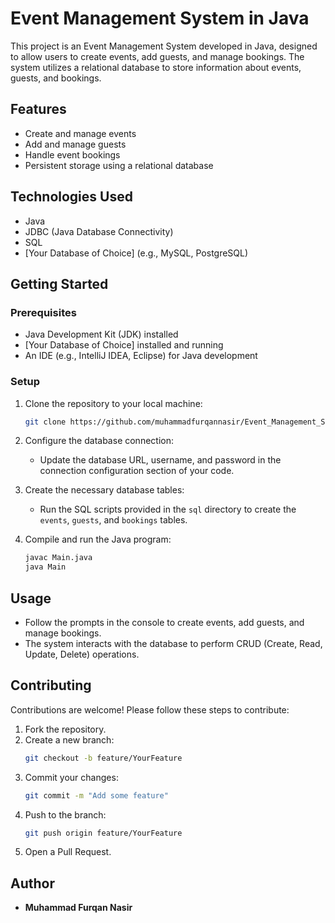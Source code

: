 # Event Management System in Java

This project is an Event Management System developed in Java, designed to allow users to create events, add guests, and manage bookings. The system utilizes a relational database to store information about events, guests, and bookings.

## Features

- Create and manage events
- Add and manage guests
- Handle event bookings
- Persistent storage using a relational database

## Technologies Used

- Java
- JDBC (Java Database Connectivity)
- SQL
- [Your Database of Choice] (e.g., MySQL, PostgreSQL)

## Getting Started

### Prerequisites

- Java Development Kit (JDK) installed
- [Your Database of Choice] installed and running
- An IDE (e.g., IntelliJ IDEA, Eclipse) for Java development

### Setup

1. Clone the repository to your local machine:
   ```bash
   git clone https://github.com/muhammadfurqannasir/Event_Management_System.git
   ```

2. Configure the database connection:
   - Update the database URL, username, and password in the connection configuration section of your code.

3. Create the necessary database tables:
   - Run the SQL scripts provided in the `sql` directory to create the `events`, `guests`, and `bookings` tables.

4. Compile and run the Java program:
   ```bash
   javac Main.java
   java Main
   ```

## Usage

- Follow the prompts in the console to create events, add guests, and manage bookings.
- The system interacts with the database to perform CRUD (Create, Read, Update, Delete) operations.

## Contributing

Contributions are welcome! Please follow these steps to contribute:

1. Fork the repository.
2. Create a new branch:
   ```bash
   git checkout -b feature/YourFeature
   ```
3. Commit your changes:
   ```bash
   git commit -m "Add some feature"
   ```
4. Push to the branch:
   ```bash
   git push origin feature/YourFeature
   ```
5. Open a Pull Request.

## Author

- **Muhammad Furqan Nasir**
